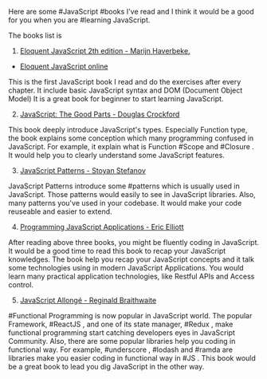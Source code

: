 Here are some #JavaScript #books I've read and I think it would be a good for you when you are #learning JavaScript.

The books list is
1. [Eloquent JavaScript 2th edition - Marijn Haverbeke.](http://amzn.to/2vxfLGm)
  - [Eloquent JavaScript online](http://eloquentjavascript.net/)

  This is the first JavaScript book I read and do the exercises after every chapter. It include basic JavaScript syntax and DOM (Document Object Model) It is a great book for beginner to start learning JavaScript. 

2. [JavaScript: The Good Parts - Douglas Crockford](http://amzn.to/2veF2CH)
  
  This book deeply introduce JavaScript's types. Especially Function type, the book explains some conception which many programming confused in JavaScript. For example, it explain what is Function #Scope and #Closure . It would help you to clearly understand some JavaScript features.

3. [JavaScript Patterns - Stoyan Stefanov](http://amzn.to/2fmhMif)

  JavaScript Patterns introduce some #patterns which is usually used in JavaScript. Those patterns would easily to see in JavaScript libraries. Also, many patterns you've used in your codebase. It would make your code reuseable and easier to extend.

4. [Programming JavaScript Applications - Eric Elliott](http://amzn.to/2vxG7bz)

  After reading above three books, you might be fluently coding in JavaScript. It would be a good time to read this book to recap your JavaScript knowledges. The book help you recap your JavaScript concepts and it talk some technologies using in modern JavaScript Applications. You would learn many practical application technologies, like Restful APIs and Access control.

5. [JavaScript Allongé - Reginald Braithwaite](http://amzn.to/2vcskWI)

  #Functional Programming is now popular in JavaScript world. The popular Framework, #ReactJS , and one of its state manager, #Redux , make functional programming start catching developers eyes in JavaScript Community. Also, there are some popular libraries help you coding in functional way. For example, #underscore , #lodash and #ramda are libraries make you easier coding in functional way in #JS . This book would be a great book to lead you dig JavaScript in the other way. 


